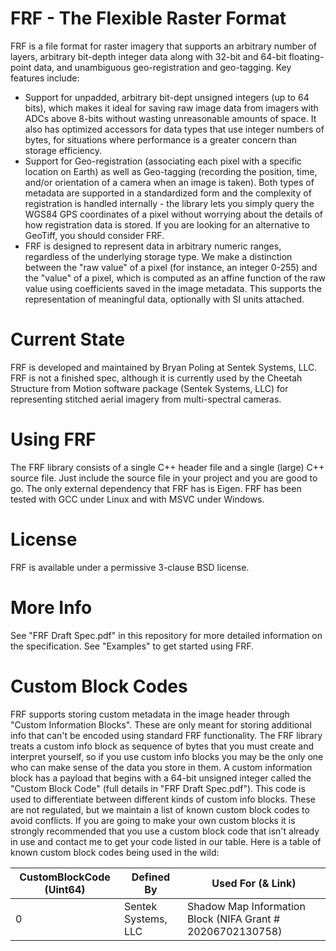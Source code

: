 # FRF - The Flexible Raster Format
FRF is a file format for raster imagery that supports an arbitrary number of layers, arbitrary bit-depth integer data along with 32-bit and 64-bit floating-point data, and unambiguous geo-registration and geo-tagging. Key features include:

 - Support for unpadded, arbitrary bit-dept unsigned integers (up to 64 bits), which makes it ideal for saving raw image data from imagers with ADCs above 8-bits without wasting unreasonable amounts of space. It also has optimized accessors for data types that use integer numbers of bytes, for situations where performance is a greater concern than storage efficiency.
 - Support for Geo-registration (associating each pixel with a specific location on Earth) as well as Geo-tagging (recording the position, time, and/or orientation of a camera when an image is taken). Both types of metadata are supported in a standardized form and the complexity of registration is handled internally - the library lets you simply query the WGS84 GPS coordinates of a pixel without worrying about the details of how registration data is stored. If you are looking for an alternative to GeoTiff, you should consider FRF.
 - FRF is designed to represent data in arbitrary numeric ranges, regardless of the underlying storage type. We make a distinction between the "raw value" of a pixel (for instance, an integer 0-255) and the "value" of a pixel, which is computed as an affine function of the raw value using coefficients saved in the image metadata. This supports the representation of meaningful data, optionally with SI units attached.
 
# Current State
FRF is developed and maintained by Bryan Poling at Sentek Systems, LLC. FRF is not a finished spec, although it is currently used by the Cheetah Structure from Motion software package (Sentek Systems, LLC) for representing stitched aerial imagery from multi-spectral cameras.

# Using FRF
The FRF library consists of a single C++ header file and a single (large) C++ source file. Just include the source file in your project and you are good to go. The only external dependency that FRF has is Eigen. FRF has been tested with GCC under Linux and with MSVC under Windows.

# License
FRF is available under a permissive 3-clause BSD license.

# More Info
See "FRF Draft Spec.pdf" in this repository for more detailed information on the specification. See "Examples" to get started using FRF.

# Custom Block Codes
FRF supports storing custom metadata in the image header through "Custom Information Blocks". These are only meant for storing additional info that can't be encoded using standard FRF functionality. The FRF library treats a custom info block as sequence of bytes that you must create and interpret yourself, so if you use custom info blocks you may be the only one who can make sense of the data you store in them. A custom information block has a payload that begins with a 64-bit unsigned integer called the "Custom Block Code" (full details in "FRF Draft Spec.pdf"). This code is used to differentiate between different kinds of custom info blocks. These are not regulated, but we maintain a list of known custom block codes to avoid conflicts. If you are going to make your own custom blocks it is strongly recommended that you use a custom block code that isn't already in use and contact me to get your code listed in our table. Here is a table of known custom block codes being used in the wild:

| CustomBlockCode (Uint64) | Defined By | Used For (& Link) |
| ------------------------ | ---------- | ------------------------|
| 0 | Sentek Systems, LLC | Shadow Map Information Block (NIFA Grant # 20206702130758) |

